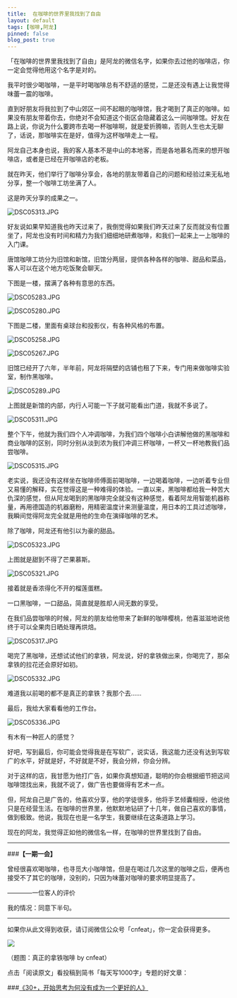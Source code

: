 ```yaml
---
title:  在咖啡的世界里我找到了自由
layout: default
tags: [咖啡,阿龙]
pinned: false
blog_post: true
---
```


「在咖啡的世界里我找到了自由」是阿龙的微信名字，如果你去过他的咖啡店，你一定会觉得他用这个名字是对的。

我平时很少喝咖啡，一是平时喝咖啡总有不舒适的感觉，二是还没有遇上让我觉得味蕾一震的咖啡。

直到好朋友将我拉到了中山郊区一间不起眼的咖啡馆，我才喝到了真正的咖啡。如果没有朋友带着你去，你绝对不会知道这个街区会隐藏着这么一间咖啡馆。好友在路上说，你说为什么要跨市去喝一杯咖啡啊，就是爱折腾嘛，否则人生也太无聊了，话说，那咖啡实在是好，值得为这杯咖啡走上一程。

阿龙自己本身也说，我的客人基本不是中山的本地客，而是各地慕名而来的想开咖啡店，或者是已经在开咖啡店的老板。

就在昨天，他们举行了咖啡分享会，各地的朋友带着自己的问题和经验过来无私地分享，整一个咖啡工坊坐满了人。

这是昨天分享的成果之一。

![DSC05313.JPG](http://upload-images.jianshu.io/upload_images/32598-829a4b16dd749359.JPG)

好友说如果早知道我也昨天过来了，我倒觉得如果我们昨天过来了反而就没有位置坐了，阿龙也没有时间和精力为我们细细地研煮咖啡，和我们一起来上一上咖啡的入门课。

唐馆咖啡工坊分为旧馆和新馆，旧馆分两层，提供各种各样的咖啡、甜品和菜品，客人可以在这个地方吃饭聚会聊天。

下图是一楼，摆满了各种有意思的东西。

![DSC05283.JPG](http://upload-images.jianshu.io/upload_images/32598-30b53a75bcec075c.JPG)

![DSC05280.JPG](http://upload-images.jianshu.io/upload_images/32598-94150ab3edc9b8a0.JPG)

下图是二楼，里面有桌球台和投影仪，有各种风格的布置。

![DSC05258.JPG](http://upload-images.jianshu.io/upload_images/32598-12b2962fb67d3b64.JPG)

![DSC05267.JPG](http://upload-images.jianshu.io/upload_images/32598-817511227e044ad4.JPG)

旧馆已经开了六年，半年前，阿龙将隔壁的店铺也租了下来，专门用来做咖啡实验室，制作黑咖啡。

![DSC05289.JPG](http://upload-images.jianshu.io/upload_images/32598-ca0a2fe20b8477d6.JPG)

上图就是新馆的内部，内行人可能一下子就可能看出门道，我就不多说了。

![DSC05311.JPG](http://upload-images.jianshu.io/upload_images/32598-760ee920ed205364.JPG)

整个下午，他就为我们四个人冲调咖啡，为我们四个咖啡小白讲解他做的黑咖啡和商业咖啡的区别，同时分别从淡到浓为我们冲调三杯咖啡，一杯又一杯地教我们品尝咖啡。

![DSC05315.JPG](http://upload-images.jianshu.io/upload_images/32598-7abd83f000f70e03.JPG)

老实说，我还没有这样坐在咖啡师傅面前喝咖啡，一边喝着咖啡，一边听着专业但又易懂的解释，实在觉得这是一种难得的体验。一直以来，黑咖啡都给我一种苦大仇深的感觉，但从阿龙喝到的黑咖啡完全就没有这种感觉，看着阿龙用智能机器称量，再用德国造的机器磨粉，用精密温度计来测量温度，用日本的工具过滤咖啡，我瞬间觉得阿龙完全就是用他的生命在演绎咖啡的艺术。

除了咖啡，阿龙还有他引以为豪的甜品。

![DSC05323.JPG](http://upload-images.jianshu.io/upload_images/32598-b9f2f21c60d3e9d4.JPG)

上图就是甜到不得了芒果慕斯。

![DSC05321.JPG](http://upload-images.jianshu.io/upload_images/32598-f1e89cd2143ff01c.JPG)

接着就是香浓得化不开的榴莲蛋糕。

一口黑咖啡，一口甜品，简直就是胜却人间无数的享受。

在我们品尝咖啡的时候，阿龙的朋友给他带来了新鲜的咖啡樱桃，他喜滋滋地说他终于可以全果肉日晒处理再烘焙。

![DSC05317.JPG](http://upload-images.jianshu.io/upload_images/32598-0fd35b1a95dcf7b5.JPG)

喝完了黑咖啡，还想试试他们的拿铁，阿龙说，好的拿铁做出来，你喝完了，那朵拿铁的拉花还会原好如初。


![DSC05332.JPG](http://upload-images.jianshu.io/upload_images/32598-f833c0d99cf45390.JPG)

难道我以前喝的都不是真正的拿铁？我那个去……

最后，我给大家看看他的工作台。

![DSC05336.JPG](http://upload-images.jianshu.io/upload_images/32598-3e4f62c61fb782b9.JPG)

有木有一种匠人的感觉？

好吧，写到最后，你可能会觉得我是在写软广，说实话，我这能力还没有达到写软广的水平，好就是好，不好就是不好，我会分辨，你会分辨。

对于这样的店，我甘愿为他打广告，如果你真想知道，聪明的你会根据细节把这间咖啡馆找出来，我就不说了，做广告也要做得有艺术一点。

但，阿龙自己是广告的，他喜欢分享，他的学徒很多，他将手艺倾囊相授，他说他只是在经营生活。在咖啡的世界里，他默默地钻研了十几年，做自己喜欢的事情，做到极致。他说，我现在也是一名学生，我要继续在这条道路上学习。

现在的阿龙，我觉得正如他的微信名一样，在咖啡的世界里找到了自由。


---

###**【一期一会】**

曾经很喜欢喝咖啡，也寻觅大小咖啡馆，但是在喝过几次这里的咖啡之后，便再也接受不了其它的咖啡，没别的，只因为味蕾对咖啡的要求明显提高了。

————一位客人的评价

我的情况：同意下半句。


----

如果你从此文得到收获，请订阅微信公众号「cnfeat」，你一定会获得更多。

![](http://7d9mjz.com1.z0.glb.clouddn.com/2014-12-15.jpg)

（题图：真正的拿铁咖啡 by cnfeat）

点击「阅读原文」看投稿到简书「每天写1000字」专题的好文章：

###[《30+，开始思考为何没有成为一个更好的人》](http://www.jianshu.com/p/dd67189acbdd)








